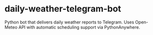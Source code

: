 # daily-weather-telegram-bot
Python bot that delivers daily weather reports to Telegram. Uses Open-Meteo API with automatic scheduling support via PythonAnywhere.
